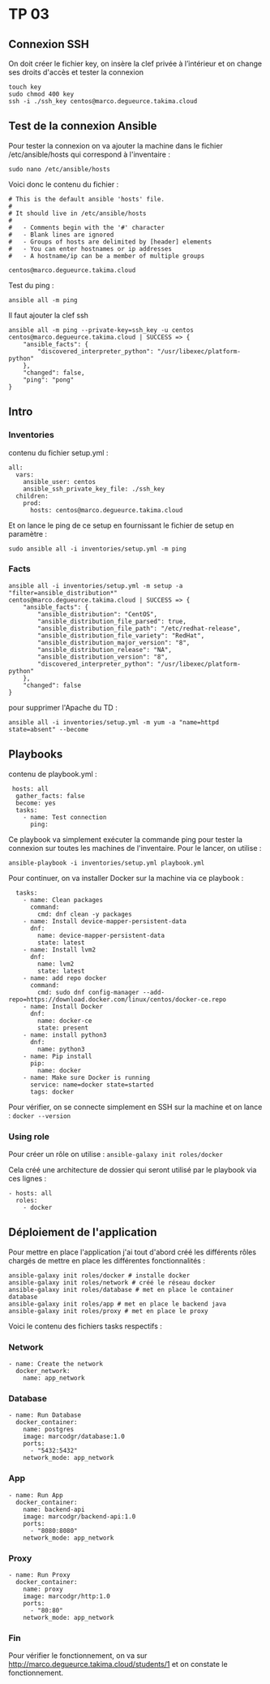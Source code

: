 ﻿
# TP 03 

## Connexion SSH

On doit créer le fichier key, on insère la clef privée à l’intérieur et on change ses droits d'accès
et tester la connexion
```
touch key
sudo chmod 400 key
ssh -i ./ssh_key centos@marco.degueurce.takima.cloud
```

## Test de la connexion Ansible

Pour tester la connexion on va ajouter  la machine dans le fichier /etc/ansible/hosts qui correspond à l'inventaire :
```
sudo nano /etc/ansible/hosts
``` 
Voici donc le contenu du fichier :
```
# This is the default ansible 'hosts' file.
#
# It should live in /etc/ansible/hosts
#
#   - Comments begin with the '#' character
#   - Blank lines are ignored
#   - Groups of hosts are delimited by [header] elements
#   - You can enter hostnames or ip addresses
#   - A hostname/ip can be a member of multiple groups

centos@marco.degueurce.takima.cloud
```

Test du ping :
```
ansible all -m ping
```
Il faut ajouter la clef ssh
```
ansible all -m ping --private-key=ssh_key -u centos
centos@marco.degueurce.takima.cloud | SUCCESS => {
    "ansible_facts": {
        "discovered_interpreter_python": "/usr/libexec/platform-python"
    },
    "changed": false,
    "ping": "pong"
}
```
## Intro
### Inventories

contenu du fichier setup.yml  :
```
all:
  vars:
    ansible_user: centos
    ansible_ssh_private_key_file: ./ssh_key
  children:
    prod:
      hosts: centos@marco.degueurce.takima.cloud
``` 

Et on lance le ping de ce setup en fournissant le fichier de setup en paramètre :
```
sudo ansible all -i inventories/setup.yml -m ping
```

### Facts

```
ansible all -i inventories/setup.yml -m setup -a "filter=ansible_distribution*"
centos@marco.degueurce.takima.cloud | SUCCESS => {
    "ansible_facts": {
        "ansible_distribution": "CentOS",
        "ansible_distribution_file_parsed": true,
        "ansible_distribution_file_path": "/etc/redhat-release",
        "ansible_distribution_file_variety": "RedHat",
        "ansible_distribution_major_version": "8",
        "ansible_distribution_release": "NA",
        "ansible_distribution_version": "8",
        "discovered_interpreter_python": "/usr/libexec/platform-python"
    },
    "changed": false
}
```

pour supprimer l'Apache du TD :
```
ansible all -i inventories/setup.yml -m yum -a "name=httpd state=absent" --become
```
## Playbooks

contenu de playbook.yml :
```
 hosts: all
  gather_facts: false
  become: yes
  tasks:
    - name: Test connection
      ping:
```
Ce playbook va simplement exécuter la commande ping pour tester la connexion sur toutes les machines de l'inventaire.
Pour le lancer, on utilise :
```
ansible-playbook -i inventories/setup.yml playbook.yml
```

Pour continuer, on va installer Docker sur la machine via ce playbook :
```
  tasks:
    - name: Clean packages
      command:
        cmd: dnf clean -y packages
    - name: Install device-mapper-persistent-data
      dnf:
        name: device-mapper-persistent-data
        state: latest
    - name: Install lvm2
      dnf:
        name: lvm2
        state: latest
    - name: add repo docker
      command:
        cmd: sudo dnf config-manager --add-repo=https://download.docker.com/linux/centos/docker-ce.repo
    - name: Install Docker
      dnf:
        name: docker-ce
        state: present
    - name: install python3
      dnf:
        name: python3
    - name: Pip install
      pip:
        name: docker
    - name: Make sure Docker is running
      service: name=docker state=started
      tags: docker
```

Pour vérifier, on se connecte simplement en SSH sur la machine et on lance :
`docker --version`

### Using role

Pour créer un rôle on utilise :
`ansible-galaxy init roles/docker`

Cela créé une architecture de dossier qui seront utilisé par le playbook via ces lignes :
```
- hosts: all
  roles:
    - docker
```

## Déploiement de l'application

Pour mettre en place l'application j'ai tout d'abord créé les différents rôles chargés de mettre en place les différentes fonctionnalités :
```
ansible-galaxy init roles/docker # installe docker
ansible-galaxy init roles/network # créé le réseau docker
ansible-galaxy init roles/database # met en place le container database
ansible-galaxy init roles/app # met en place le backend java
ansible-galaxy init roles/proxy # met en place le proxy
```

Voici le contenu des fichiers tasks respectifs :

### Network
```
- name: Create the network
  docker_network:
    name: app_network
```
### Database
```
- name: Run Database
  docker_container:
    name: postgres
    image: marcodgr/database:1.0
    ports:
      - "5432:5432"
    network_mode: app_network
```
### App
```
- name: Run App
  docker_container:
    name: backend-api
    image: marcodgr/backend-api:1.0
    ports:
      - "8080:8080"
    network_mode: app_network
```
### Proxy
```
- name: Run Proxy
  docker_container:
    name: proxy
    image: marcodgr/http:1.0
    ports:
      - "80:80"
    network_mode: app_network
```

### Fin
Pour vérifier le fonctionnement, on va sur http://marco.degueurce.takima.cloud/students/1 et on constate le fonctionnement.
